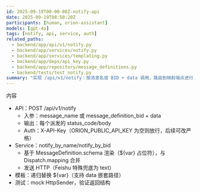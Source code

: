 ```yaml
---
id: 2025-09-19T00-00-00Z-notify-api
date: 2025-09-19T08:50:20Z
participants: [human, orion-assistant]
models: [gpt-4o]
tags: [notify, api, service, auth]
related_paths:
  - backend/app/api/v1/notify.py
  - backend/app/services/notify.py
  - backend/app/services/templating.py
  - backend/app/deps/api_key.py
  - backend/app/repository/message_definitions.py
  - backend/tests/test_notify.py
summary: "实现 /api/v1/notify：按消息名或 BID + data 调用，路由到映射端点进行发送；支持 X-API-Key 校验；添加模板渲染与单测（mock Sender）。"
---
```


内容
- API：POST /api/v1/notify
  - 入参：message_name 或 message_definition_bid + data
  - 输出：每个派发的 status_code/body
  - Auth：X-API-Key（ORION_PUBLIC_API_KEY 为空则放行，后续可改严格）
- Service：notify_by_name/notify_by_bid
  - 基于 MessageDefinition.schema 渲染（${var} 占位符），与 Dispatch.mapping 合并
  - 发送 HTTP（Feishu 特殊兜底为 text）
- 模板：递归替换 ${var}（支持 data 嵌套路径）
- 测试：mock HttpSender，验证返回结构
